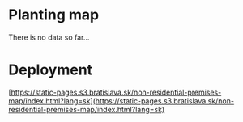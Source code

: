 # Planting map

There is no data so far...

# Deployment

[https://static-pages.s3.bratislava.sk/non-residential-premises-map/index.html?lang=sk](https://static-pages.s3.bratislava.sk/non-residential-premises-map/index.html?lang=sk)
